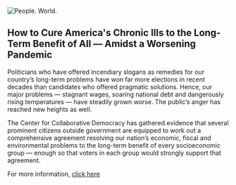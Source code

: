 ![People. World.](/files/people-world.jpg)

## How to Cure America's Chronic Ills to the Long-Term Benefit of All — Amidst a Worsening Pandemic

Politicians who have offered incendiary slogans as remedies for our country’s long-term problems have won far more elections in recent decades than candidates who offered pragmatic solutions.  Hence, our major problems — stagnant wages, soaring national debt and dangerously rising temperatures — have steadily grown worse.  The public’s anger has reached new heights as well. 

The Center for Collaborative Democracy has gathered evidence that several prominent citizens outside government are equipped to work out a comprehensive agreement resolving our nation’s economic, fiscal and environmental problems to the long-term benefit of every socioeconomic group — enough so that voters in each group would strongly support that agreement. 

For more information, [click here][2]

[2]: http://www.GenuineRepresentation.org/res
